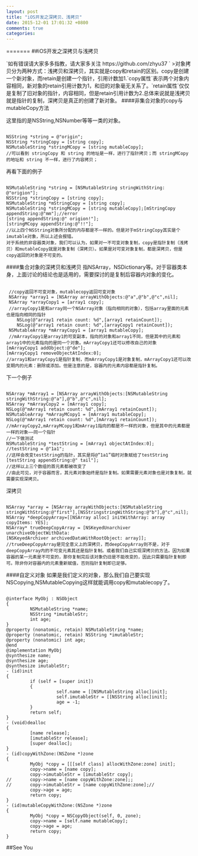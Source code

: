 ```yaml
---
layout: post
title: "iOS开发之深拷贝、浅拷贝"
date: 2015-12-01 17:01:32 +0800
comments: true
categories: 
---
```

=======
##iOS开发之深拷贝与浅拷贝
<p>
`如有错误请大家多多指教，请大家多关注 https://github.com/zhyu37 `
>对象拷贝分为两种方式：浅拷贝和深拷贝，其实就是copy和retain的区别。copy是创建一个新对象，而retain是创建一个指针，引用计数加1.`copy属性`表示两个对象内容相同，新对象的retain引用计数为1，和旧的对象毫无关系了。`retain属性`仅仅是复制了旧对象的指针，内容相同，但是retain引用计数为2.总体来说就是浅拷贝就是指针的复制，深拷贝是真正的创建了新对象。
####非集合对象的copy与mutableCopy方法
<p>这里指的是NSString,NSNumber等等一类的对象。
<pre><code>
NSString *string = @"origin";
NSString *stringCopy = [string copy];
NSMutableString *stringMCopy = [string mutableCopy];
//可以看到 stringCopy 和 string 的地址是一样，进行了指针拷贝；而 stringMCopy 的地址和 string 不一样，进行了内容拷贝；
</pre></code>
<p>再看下面的例子
<pre><code>
NSMutableString *string = [NSMutableString stringWithString: @"origion"];
NSString *stringCopy = [string copy];
NSMutableString *mStringCopy = [string copy];
NSMutableString *stringMCopy = [string mutableCopy];[mStringCopy appendString:@"mm"];//error
[string appendString:@" origion!"];
[stringMCopy appendString:@"!!"];
//以上四个NSString对象所分配的内存都是不一样的。但是对于mStringCopy其实是个imutable对象，所以上述会报错。
对于系统的非容器类对象，我们可以认为，如果对一不可变对象复制，copy是指针复制（浅拷贝）和mutableCopy就是对象复制（深拷贝）。如果是对可变对象复制，都是深拷贝，但是copy返回的对象是不可变的。
</pre></code>

<p>
####集合对象的深拷贝和浅拷贝
指NSArray，NSDictionary等。对于容器类本身，上面讨论的结论也是适用的，需要探讨的是复制后容器内对象的变化。 
<p>
<pre><code>
 //copy返回不可变对象，mutablecopy返回可变对象
 NSArray *array1 = [NSArray arrayWithObjects:@"a",@"b",@"c",nil];
 NSArray *arrayCopy1 = [array1 copy];
 //arrayCopy1是和array同一个NSArray对象（指向相同的对象），包括array里面的元素也是指向相同的指针
    NSLog(@"array1 retain count: %d",[array1 retainCount]);
    NSLog(@"array1 retain count: %d",[arrayCopy1 retainCount]);
 NSMutableArray *mArrayCopy1 = [array1 mutableCopy];
 //mArrayCopy1是array1的可变副本，指向的对象和array1不同，但是其中的元素和array1中的元素指向的是同一个对象。mArrayCopy1还可以修改自己的对象
[mArrayCopy1 addObject:@"de"];
[mArrayCopy1 removeObjectAtIndex:0];
//array1和arrayCopy1是指针复制，而mArrayCopy1是对象复制，mArrayCopy1还可以改变期内的元素：删除或添加。但是注意的是，容器内的元素内容都是指针复制。
</pre></code>
<p>下一个例子
<pre><code>
NSArray *mArray1 = [NSArray arrayWithObjects:[NSMutableString stringWithString:@"a"],@"b",@"c",nil];
NSArray *mArrayCopy2 = [mArray1 copy];
NSLog(@"mArray1 retain count: %d",[mArray1 retainCount]);
NSMutableArray *mArrayMCopy1 = [mArray1 mutableCopy];
NSLog(@"mArray1 retain count: %d",[mArray1 retainCount]);
//mArrayCopy2,mArrayMCopy1和mArray1指向的都是不一样的对象，但是其中的元素都是一样的对象——同一个指针
//一下做测试
NSMutableString *testString = [mArray1 objectAtIndex:0];
//testString = @"1a1";
//这样会改变testString的指针，其实是将@“1a1”临时对象赋给了testString
[testString appendString:@" tail"];
//这样以上三个数组的首元素都被改变了
//由此可见，对于容器而言，其元素对象始终是指针复制。如果需要元素对象也是对象复制，就需要实现深拷贝。
</pre></code>
<p>深拷贝
<pre><code>
NSArray *array = [NSArray arrayWithObjects:[NSMutableString stringWithString:@"first"],[NSStringstringWithString:@"b"],@"c",nil];
NSArray *deepCopyArray=[[NSArray alloc] initWithArray: array copyItems: YES];
NSArray* trueDeepCopyArray = [NSKeyedUnarchiver unarchiveObjectWithData:
[NSKeyedArchiver archivedDataWithRootObject: array]];
//trueDeepCopyArray是完全意义上的深拷贝，而deepCopyArray则不是，对于deepCopyArray内的不可变元素其还是指针复制。或者我们自己实现深拷贝的方法。因为如果容器的某一元素是不可变的，那你复制完后该对象仍旧是不能改变的，因此只需要指针复制即可。除非你对容器内的元素重新赋值，否则指针复制即已足够。
</pre></code>
####自定义对象
如果是我们定义的对象，那么我们自己要实现NSCopying,NSMutableCopying这样就能调用copy和mutablecopy了。
<pre><code>
@interface MyObj : NSObject<NSCopying,NSMutableCopying>
{
         NSMutableString *name;
         NSString *imutableStr;
         int age;
}
@property (nonatomic, retain) NSMutableString *name;
@property (nonatomic, retain) NSString *imutableStr;
@property (nonatomic) int age;
@end
@implementation MyObj
@synthesize name;
@synthesize age;
@synthesize imutableStr;
- (id)init
{
         if (self = [super init])
         {
                   self.name = [[NSMutableString alloc]init];
                   self.imutableStr = [[NSString alloc]init];
                   age = -1;
         }
         return self;
}
- (void)dealloc
{
         [name release];
         [imutableStr release];
         [super dealloc];
}
- (id)copyWithZone:(NSZone *)zone
{
         MyObj *copy = [[[self class] allocWithZone:zone] init];
         copy->name = [name copy];
         copy->imutableStr = [imutableStr copy];
//       copy->name = [name copyWithZone:zone];;
//       copy->imutableStr = [name copyWithZone:zone];//
         copy->age = age;
         return copy;
}
- (id)mutableCopyWithZone:(NSZone *)zone
{
         MyObj *copy = NSCopyObject(self, 0, zone);
         copy->name = [self.name mutableCopy];
         copy->age = age;
         return copy;
}
</pre></code>

##See You